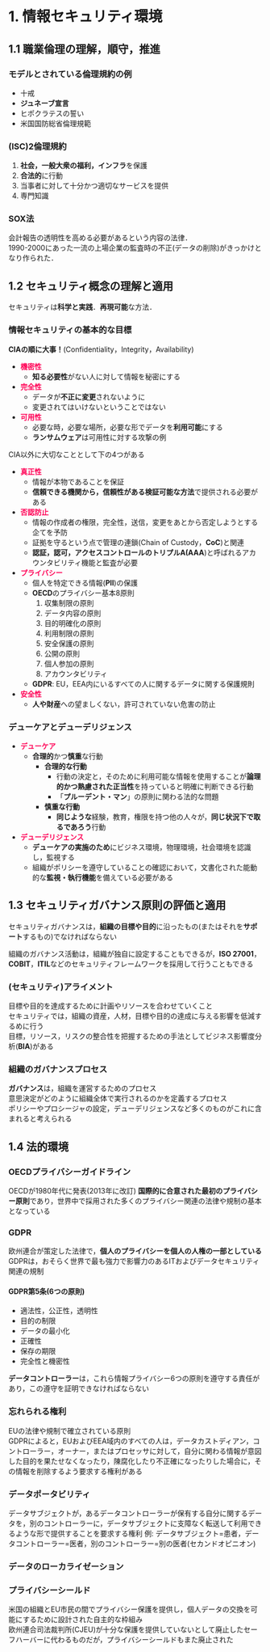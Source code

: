 # 1. 情報セキュリティ環境
## 1.1 職業倫理の理解，順守，推進
### モデルとされている倫理規約の例
- 十戒
- **ジュネーブ宣言**
- ヒポクラテスの誓い
- 米国国防総省倫理規範

### (ISC)2倫理規約
1. **社会，一般大衆の福利，インフラ**を保護
2. **合法的**に行動
3. 当事者に対して十分かつ適切なサービスを提供
4. 専門知識

### SOX法
会計報告の透明性を高める必要があるという内容の法律．<br>
1990-2000にあった一流の上場企業の監査時の不正(データの削除)がきっかけとなり作られた．

## 1.2 セキュリティ概念の理解と適用
セキュリティは**科学と実践**．**再現可能**な方法．
### 情報セキュリティの基本的な目標
**CIAの順に大事！**(Confidentiality，Integrity，Availability)
- <font color=#f05>**機密性**</font>
  - **知る必要性**がない人に対して情報を秘密にする
- <font color=#f05>**完全性**</font>
  - データが**不正に変更**されないように
  - 変更されてはいけないということではない
- <font color=#f05>**可用性**</font>
  - 必要な時，必要な場所，必要な形でデータを**利用可能**にする
  - **ランサムウェア**は可用性に対する攻撃の例

CIA以外に大切なこととして下の4つがある
- <font color=#f05>**真正性**</font>
  - 情報が本物であることを保証
  - **信頼できる機関から，信頼性がある検証可能な方法**で提供される必要がある
- <font color=#f05>**否認防止**</font>
  - 情報の作成者の権限，完全性，送信，変更をあとから否定しようとする企てを予防
  - 証拠を守るという点で管理の連鎖(Chain of Custody，**CoC**)と関連
  - **認証，認可，アクセスコントロールのトリプルA(AAA**)と呼ばれるアカウンタビリティ機能と監査が必要
- <font color=#f05>**プライバシー**</font>
  - 個人を特定できる情報(**PII**)の保護
  - **OECD**のプライバシー基本8原則
    1. 収集制限の原則
    2. データ内容の原則
    3. 目的明確化の原則
    4. 利用制限の原則
    5. 安全保護の原則
    6. 公開の原則
    7. 個人参加の原則
    8. アカウンタビリティ
  - **GDPR**: EU，EEA内にいるすべての人に関するデータに関する保護規則
- <font color=#f05>**安全性**</font>
  - **人や財産**への望ましくない，許可されていない危害の防止

### デューケアとデューデリジェンス
- <font color=#f05>**デューケア**</font>
  - **合理的**かつ**慎重**な行動
    - **合理的な行動**
      - 行動の決定と，そのために利用可能な情報を使用することが**論理的かつ熟慮された正当性**を持っていると明確に判断できる行動
      - 「**プルーデント・マン**」の原則に関わる法的な問題
    - **慎重な行動**
      - **同じような**経験，教育，権限を持つ他の人々が，**同じ状況下で取るであろう**行動
- <font color=#f05>**デューデリジェンス**</font>
  - **デューケアの実施のため**にビジネス環境，物理環境，社会環境を認識し，監視する
  - 組織がポリシーを遵守していることの確認において，文書化された能動的な**監視・執行機能**を備えている必要がある

## 1.3 セキュリティガバナンス原則の評価と適用
セキュリティガバナンスは，**組織の目標や目的**に沿ったもの(またはそれを**サポート**するもの)でなければならない

組織のガバナンス活動は，組織が独自に設定することもできるが，**ISO 27001**，**COBIT**，**ITIL**などのセキュリティフレームワークを採用して行うこともできる

### (セキュリティ)アライメント
目標や目的を達成するために計画やリソースを合わせていくこと<br>
セキュリティでは，組織の資産，人材，目標や目的の達成に与える影響を低減するめに行う<br>
目標，リソース，リスクの整合性を把握するための手法としてビジネス影響度分析(**BIA**)がある

### 組織のガバナンスプロセス
**ガバナンス**は，組織を運営するためのプロセス<br>
意思決定がどのように組織全体で実行されるのかを定義するプロセス<br>
ポリシーやプロシージャの設定，デューデリジェンスなど多くのものがこれに含まれると考えられる

## 1.4 法的環境
### OECDプライバシーガイドライン
OECDが1980年代に発表(2013年に改訂)
**国際的に合意された最初のプライバシー原則**であり，世界中で採用された多くのプライバシー関連の法律や規制の基本となっている

### GDPR
欧州連合が策定した法律で，**個人のプライバシーを個人の人権の一部としている**<br>
GDPRは，おそらく世界で最も強力で影響力のあるITおよびデータセキュリティ関連の規制
#### GDPR第5条(6つの原則)
- 適法性，公正性，透明性
- 目的の制限
- データの最小化
- 正確性
- 保存の期限
- 完全性と機密性

**データコントローラー**は，これら情報プライバシー6つの原則を遵守する責任があり，この遵守を証明できなければならない

### 忘れられる権利
EUの法律や規制で確立されている原則<br>
GDPRによると，EUおよびEEA域内のすべての人は，データカストディアン，コントローラー，オーナー，またはプロセッサに対して，自分に関わる情報が意図した目的を果たせなくなったり，陳腐化したり不正確になったりした場合に，その情報を削除するよう要求する権利がある

### データポータビリティ
データサブジェクトが，あるデータコントローラーが保有する自分に関するデータを，別のコントローラーに，データサブジェクトに支障なく転送して利用できるような形で提供することを要求する権利
例: データサブジェクト=患者，データコントローラー=医者，別のコントローラー=別の医者(セカンドオピニオン)

### データのローカライゼーション

### プライバシーシールド
米国の組織とEU市民の間でプライバシー保護を提供し，個人データの交換を可能にするために設計された自主的な枠組み<br>
欧州連合司法裁判所(CJEU)が十分な保護を提供していないとして廃止したセーフハーバーに代わるものだが，プライバシーシールドもまた廃止された
